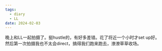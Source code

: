 ```yaml
---
tags:
  - diary
  - LL
date: 2024-02-03
---
```


晚上和LL一起拍摄了。挺hustle的，有好多差错。花了将近一个小时才set up好。然后第一次拍摄我也不太会direct，搞得我们跑来跑去，潦潦草草收场。